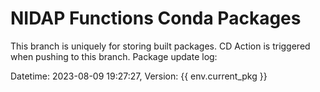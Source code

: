# NIDAP Functions Conda Packages
This branch is uniquely for storing built packages.
CD Action is triggered when pushing to this branch.
Package update log:


Datetime: 2023-08-09 19:27:27, Version:  {{ env.current_pkg }}
